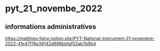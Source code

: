 # pyt_21_novembe_2022

## informations administratives

https://matthieu-falce.notion.site/PYT-National-Instrument-21-novembre-2022-41e47f19a39142d688bbfaf52ab7b9b4

